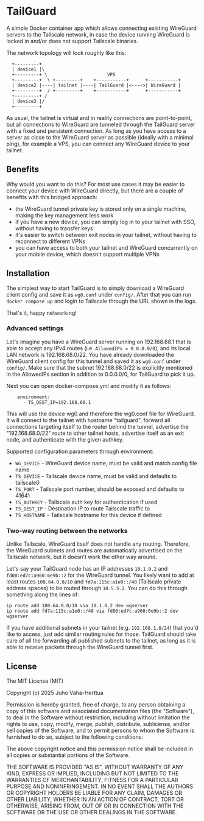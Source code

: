 # TailGuard

A simple Docker container app which allows connecting existing WireGuard
servers to the Tailscale network, in case the device running WireGuard is
locked in and/or does not support Tailscale binaries.

The network topology will look roughly like this:
```
  +---------+
  | device1 |\
  +---------+ \                      VPS
  +---------+  \ +---------+    +-----------+      +-----------+
  | device2 |----| tailnet |----| TailGuard |<---->| WireGuard |
  +---------+  / +---------+    +-----------+      +-----------+
  +---------+ /
  | device3 |/
  +---------+
```

As usual, the tailnet is virtual and in reality connections are point-to-point,
but all connections to WireGuard are tunneled through the TailGuard server with
a fixed and persistent connection. As long as you have access to a server as
close to the WireGuard server as possible (ideally with a minimal ping), for
example a VPS, you can connect any WireGuard device to your tailnet.

## Benefits

Why would you want to do this? For most use cases it may be easier to connect
your device with WireGuard directly, but there are a couple of benefits with
this bridged approach:
- the WireGuard tunnel private key is stored only on a single machine, making
  the key management less work
- if you have a new device, you can simply log in to your tailnet with SSO,
  without having to transfer keys
- it's easier to switch between exit nodes in your tailnet, without having to
  reconnect to different VPNs
- you can have access to both your tailnet and WireGuard concurrently on your
  mobile device, which doesn't support multiple VPNs

## Installation

The simplest way to start TailGuard is to simply download a WireGuard client
config and save it as `wg0.conf` under `config/`. After that you can run `docker
compose up` and login to Tailscale through the URL shown in the logs.

That's it, happy networking!

### Advanced settings

Let's imagine you have a WireGuard server running on 192.168.68.1 that is able
to accept any IPv4 routes (i.e. `AllowedIPs = 0.0.0.0/0`), and its local LAN
network is 192.168.68.0/22. You have already downloaded the WireGuard client
config for this tunnel and saved it as `wg0.conf` under `config/`. Make sure
that the subnet 192.168.68.0/22 is explicitly mentioned in the AllowedIPs
section in addition to 0.0.0.0/0, for TailGuard to pick it up.

Next you can open docker-compose.yml and modify it as follows:

```
    environment:
      - TS_DEST_IP=192.168.68.1
```

This will use the device wg0 and therefore the wg0.conf file for WireGuard. It
will connect to the tailnet with hostname "tailguard", forward all connections
targeting itself to the router behind the tunnel, advertise the
"192.168.68.0/22" route to other tailnet hosts, advertise itself as an exit
node, and authenticate with the given authkey.

Supported configuration parameters through environment:
- `WG_DEVICE` - WireGuard device name, must be valid and match config file name
- `TS_DEVICE` - Tailscale device name, must be valid and defaults to tailscale0
- `TS_PORT` - Tailscale port number, should be exposed and defaults to 41641
- `TS_AUTHKEY` - Tailscale auth key for authentication if used
- `TS_DEST_IP` - Destination IP to route Tailscale traffic to
- `TS_HOSTNAME` - Tailscale hostname for this device if defined

### Two-way routing between the networks

Unlike Tailscale, WireGuard itself does not handle any routing. Therefore, the
WireGuard subnets and routes are automatically advertised on the Tailscale
network, but it doesn't work the other way around.

Let's say your TailGuard node has an IP addresses `10.1.0.2` and
`fd00:ed7c:a960:6e9b::2` for the WireGuard tunnel. You likely want to add at
least routes `100.64.0.0/10` and `fd7a:115c:a1e0::/48` (Tailscale private
address spaces) to be routed through `10.5.5.2`. You can do this through
something along the lines of:

```
ip route add 100.64.0.0/10 via 10.1.0.2 dev wgserver
ip route add fd7a:115c:a1e0::/48 via fd00:ed7c:a960:6e9b::2 dev wgserver
```

If you have additional subnets in your tailnet (e.g. `192.168.1.0/24`) that
you'd like to access, just add similar routing rules for those. TailGuard should
take care of all the forwarding all published subnets to the tailnet, as long as
it is able to receive packets through the WireGuard tunnel first.

## License
 
The MIT License (MIT)

Copyright (c) 2025 Juho Vähä-Herttua

Permission is hereby granted, free of charge, to any person obtaining a copy of this software and associated documentation files (the "Software"), to deal in the Software without restriction, including without limitation the rights to use, copy, modify, merge, publish, distribute, sublicense, and/or sell copies of the Software, and to permit persons to whom the Software is furnished to do so, subject to the following conditions:

The above copyright notice and this permission notice shall be included in all copies or substantial portions of the Software.

THE SOFTWARE IS PROVIDED "AS IS", WITHOUT WARRANTY OF ANY KIND, EXPRESS OR IMPLIED, INCLUDING BUT NOT LIMITED TO THE WARRANTIES OF MERCHANTABILITY, FITNESS FOR A PARTICULAR PURPOSE AND NONINFRINGEMENT. IN NO EVENT SHALL THE AUTHORS OR COPYRIGHT HOLDERS BE LIABLE FOR ANY CLAIM, DAMAGES OR OTHER LIABILITY, WHETHER IN AN ACTION OF CONTRACT, TORT OR OTHERWISE, ARISING FROM, OUT OF OR IN CONNECTION WITH THE SOFTWARE OR THE USE OR OTHER DEALINGS IN THE SOFTWARE.
